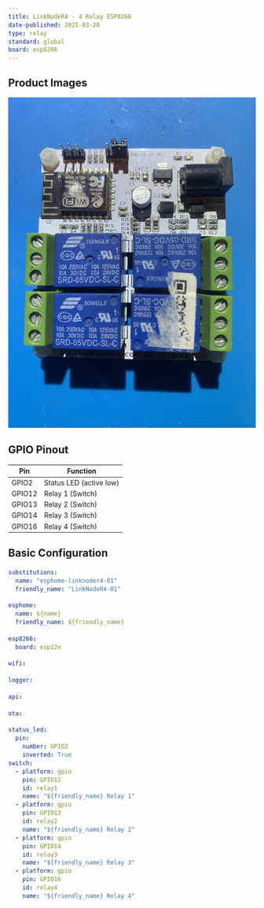 ```yaml
---
title: LinkNodeR4 - 4 Relay ESP8266
date-published: 2025-03-28
type: relay
standard: global
board: esp8266
---
```


## Product Images

![LinkNodeR4 Device](LinkNodeR4.jpg "LinkNodeR4")

## GPIO Pinout

| Pin    | Function                |
| ------ | ----------------------- |
| GPIO2  | Status LED (active low) |
| GPIO12 | Relay 1 (Switch)        |
| GPIO13 | Relay 2 (Switch)        |
| GPIO14 | Relay 3 (Switch)        |
| GPIO16 | Relay 4 (Switch)        |

## Basic Configuration

```yaml
substitutions:
  name: "esphome-linknoder4-01"
  friendly_name: "LinkNodeR4-01"

esphome:
  name: ${name}
  friendly_name: ${friendly_name}

esp8266:
  board: esp12e

wifi:

logger:

api:

ota:

status_led:
  pin:
    number: GPIO2
    inverted: True
switch:
  - platform: gpio
    pin: GPIO12
    id: relay1
    name: "${friendly_name} Relay 1"
  - platform: gpio
    pin: GPIO13
    id: relay2
    name: "${friendly_name} Relay 2"
  - platform: gpio
    pin: GPIO14
    id: relay3
    name: "${friendly_name} Relay 3"
  - platform: gpio
    pin: GPIO16
    id: relay4
    name: "${friendly_name} Relay 4"
```
